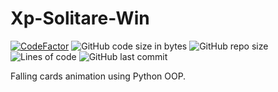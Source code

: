 # Xp-Solitare-Win 
[![CodeFactor](https://www.codefactor.io/repository/github/sigmanificient/xp-solitare-win/badge)](https://www.codefactor.io/repository/github/sigmanificient/xp-solitare-win)
![GitHub code size in bytes](https://img.shields.io/github/languages/code-size/Sigmanificient/Xp-Solitare-Win)
![GitHub repo size](https://img.shields.io/github/repo-size/Sigmanificient/Xp-Solitare-Win)
![Lines of code](https://img.shields.io/tokei/lines/github/Sigmanificient/Xp-Solitare-Win)
![GitHub last commit](https://img.shields.io/github/last-commit/Sigmanificient/Xp-Solitare-Win)


Falling cards animation using Python OOP.
